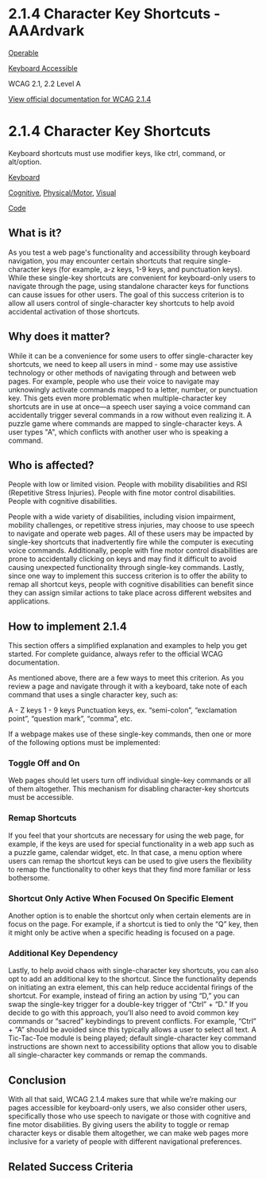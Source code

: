 # 2.1.4 Character Key Shortcuts - AAArdvark

[Operable](https://aaardvarkaccessibility.com/wcag-principle/operable/)

[Keyboard Accessible](https://aaardvarkaccessibility.com/wcag-guideline/keyboard-accessible/)

WCAG 2.1, 2.2
Level A

[View official documentation for WCAG 2.1.4](https://www.w3.org/WAI/WCAG22/Understanding/character-key-shortcuts.html)

# 2.1.4 Character Key Shortcuts

Keyboard shortcuts must use modifier keys, like ctrl, command, or alt/option.

[Keyboard](https://aaardvarkaccessibility.com/wcag-theme/keyboard/) 

 

[Cognitive](https://aaardvarkaccessibility.com/wcag-disability/cognitive/), [Physical/Motor](https://aaardvarkaccessibility.com/wcag-disability/physical-motor/), [Visual](https://aaardvarkaccessibility.com/wcag-disability/visual/) 

 

[Code](https://aaardvarkaccessibility.com/wcag-responsibility/code/) 

## What is it?

As you test a web page's functionality and accessibility through keyboard navigation, you may encounter certain shortcuts that require single-character keys (for example, a-z keys, 1-9 keys, and punctuation keys). While these single-key shortcuts are convenient for keyboard-only users to navigate through the page, using standalone character keys for functions can cause issues for other users.
The goal of this success criterion is to allow all users control of single-character key shortcuts to help avoid accidental activation of those shortcuts.

## Why does it matter?

While it can be a convenience for some users to offer single-character key shortcuts, we need to keep all users in mind - some may use assistive technology or other methods of navigating through and between web pages.
For example, people who use their voice to navigate may unknowingly activate commands mapped to a letter, number, or punctuation key.
This gets even more problematic when multiple-character key shortcuts are in use at once—a speech user saying a voice command can accidentally trigger several commands in a row without even realizing it.
A puzzle game where commands are mapped to single-character keys. A user types "A", which conflicts with another user who is speaking a command.

## Who is affected?

People with low or limited vision. People with mobility disabilities and RSI (Repetitive Stress Injuries). People with fine motor control disabilities. People with cognitive disabilities.

People with a wide variety of disabilities, including vision impairment, mobility challenges, or repetitive stress injuries, may choose to use speech to navigate and operate web pages. All of these users may be impacted by single-key shortcuts that inadvertently fire while the computer is executing voice commands.
Additionally, people with fine motor control disabilities are prone to accidentally clicking on keys and may find it difficult to avoid causing unexpected functionality through single-key commands.
Lastly, since one way to implement this success criterion is to offer the ability to remap all shortcut keys, people with cognitive disabilities can benefit since they can assign similar actions to take place across different websites and applications.

## How to implement 2.1.4

This section offers a simplified explanation and examples to help you get started. For complete guidance, always refer to the official WCAG documentation.

As mentioned above, there are a few ways to meet this criterion. As you review a page and navigate through it with a keyboard, take note of each command that uses a single character key, such as:

A - Z keys
1 - 9 keys
Punctuation keys, ex. “semi-colon”, “exclamation point”, “question mark”, “comma”, etc.

If a webpage makes use of these single-key commands, then one or more of the following options must be implemented:
### Toggle Off and On

Web pages should let users turn off individual single-key commands or all of them altogether. This mechanism for disabling character-key shortcuts must be accessible.
### Remap Shortcuts

If you feel that your shortcuts are necessary for using the web page, for example, if the keys are used for special functionality in a web app such as a puzzle game, calendar widget, etc. In that case, a menu option where users can remap the shortcut keys can be used to give users the flexibility to remap the functionality to other keys that they find more familiar or less bothersome.
### Shortcut Only Active When Focused On Specific Element

Another option is to enable the shortcut only when certain elements are in focus on the page. For example, if a shortcut is tied to only the “Q” key, then it might only be active when a specific heading is focused on a page.
### Additional Key Dependency

Lastly, to help avoid chaos with single-character key shortcuts, you can also opt to add an additional key to the shortcut. Since the functionality depends on initiating an extra element, this can help reduce accidental firings of the shortcut.
For example, instead of firing an action by using “D,” you can swap the single-key trigger for a double-key trigger of “Ctrl” + “D.”
If you decide to go with this approach, you’ll also need to avoid common key commands or “sacred” keybindings to prevent conflicts. For example, “Ctrl” + “A” should be avoided since this typically allows a user to select all text.
A Tic-Tac-Toe module is being played; default single-character key command instructions are shown next to accessibility options that allow you to disable all single-character key commands or remap the commands.

## Conclusion

With all that said, WCAG 2.1.4 makes sure that while we’re making our pages accessible for keyboard-only users, we also consider other users, specifically those who use speech to navigate or those with cognitive and fine motor disabilities. By giving users the ability to toggle or remap character keys or disable them altogether, we can make web pages more inclusive for a variety of people with different navigational preferences.

## Related Success Criteria

